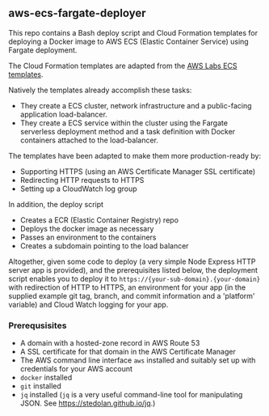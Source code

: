 ## aws-ecs-fargate-deployer

This repo contains a Bash deploy script and Cloud Formation templates for deploying a Docker image to AWS ECS (Elastic 
Container Service) using Fargate deployment.

The Cloud Formation templates are adapted from the [AWS Labs ECS templates](https://github.com/awslabs/aws-cloudformation-templates/tree/master/aws/services/ECS).

Natively the templates already accomplish these tasks:

* They create a ECS cluster, network infrastructure and a public-facing application load-balancer.
* They create a ECS service within the cluster using the Fargate serverless deployment method and a task definition 
with Docker containers attached to the load-balancer.

The templates have been adapted to make them more production-ready by:

* Supporting HTTPS (using an AWS Certificate Manager SSL certificate)
* Redirecting HTTP requests to HTTPS
* Setting up a CloudWatch log group

In addition, the deploy script

* Creates a ECR (Elastic Container Registry) repo
* Deploys the docker image as necessary
* Passes an environment to the containers
* Creates a subdomain pointing to the load balancer

Altogether, given some code to deploy (a very simple Node Express HTTP server app is provided), and the prerequisites listed 
below, the deployment script enables you to deploy it to `https://{your-sub-domain}.{your-domain}` with redirection of 
HTTP to HTTPS, an environment for your app (in the supplied example git tag, branch, and commit information and a 
'platform' variable) and Cloud Watch logging for your app.

### Prerequsisites

* A domain with a hosted-zone record in AWS Route 53
* A SSL certificate for that domain in the AWS Certificate Manager
* The AWS command line interface `aws` installed and suitably set up with credentials for your AWS account
* `docker` installed
* `git` installed
* `jq` installed (`jq` is a very useful command-line tool for manipulating JSON. See https://stedolan.github.io/jq.)


 